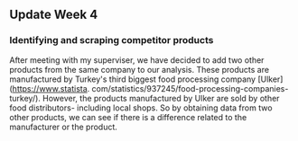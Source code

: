 ## Update Week 4

### Identifying and scraping competitor products 

After meeting with my superviser, we have decided to add two other products from the same company to our analysis. 
These products are manufactured by Turkey's third biggest food processing company [Ulker](https://www.statista.
com/statistics/937245/food-processing-companies-turkey/). However, the products manufactured by Ulker are sold by 
other food distributors- including local shops. So by obtaining data from two other products, we can see if there is 
a difference related to the manufacturer or the product. 